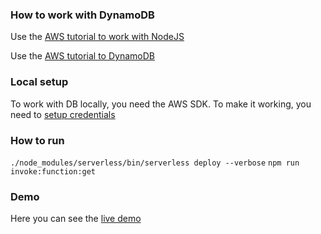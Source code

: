 ### How to work with DynamoDB

Use the [AWS tutorial to work with NodeJS](http://docs.aws.amazon.com/amazondynamodb/latest/gettingstartedguide/GettingStarted.NodeJs.html)

Use the [AWS tutorial to DynamoDB](http://docs.aws.amazon.com/amazondynamodb/latest/developerguide/WorkingWithDynamo.html)

### Local setup

To work with DB locally, you need the AWS SDK.
To make it working, you need to [setup credentials](http://docs.aws.amazon.com/sdk-for-javascript/v2/developer-guide/loading-node-credentials-shared.html)

### How to run

`./node_modules/serverless/bin/serverless deploy --verbose`
`npm run invoke:function:get`

### Demo

Here you can see the [live demo](https://94ucnzrej7.execute-api.us-east-1.amazonaws.com/dev/All)